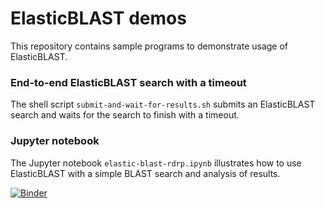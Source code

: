 # ElasticBLAST demos

This repository contains sample programs to demonstrate usage of ElasticBLAST.

### End-to-end ElasticBLAST search with a timeout

The shell script `submit-and-wait-for-results.sh` submits an ElasticBLAST search and waits for the search to finish with a timeout.

### Jupyter notebook

The Jupyter notebook `elastic-blast-rdrp.ipynb` illustrates how to use ElasticBLAST with a simple BLAST search and analysis of results.

[![Binder](https://mybinder.org/badge_logo.svg)](https://mybinder.org/v2/gh/ncbi/elastic-blast-demos/blob/master/elastic-blast-rdrp.ipynb/HEAD)

